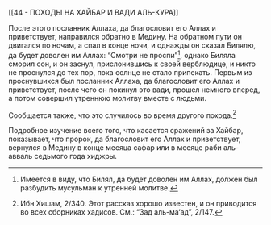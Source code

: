 [[44 - ПОХОДЫ НА ХАЙБАР И ВАДИ АЛЬ-КУРА]]

После этого посланник Аллаха, да благословит его Аллах и приветствует, направился обратно в Медину. На обратном пути он двигался по ночам, а спал в конце ночи, и однажды он сказал Билялю, да будет доволен им Аллах: “Смотри не проспи”[^1], однако Биляла сморил сон, и он заснул, прислонившись к своей верблюдице, и никто не проснулся до тех пор, пока солнце не стало припекать. Первым из проснувшихся был посланник Аллаха, да благословит его Аллах и приветствует, после чего он покинул это вади, прошел немного вперед, а потом совершил утреннюю молитву вместе с людьми.

Сообщается также, что это случилось во время другого похода.[^2]

Подробное изучение всего того, что касается сражений за Хайбар, показывает, что пророк, да благословит его Аллах и приветствует, вернулся в Медину в конце месяца сафар или в месяце раби аль-авваль седьмого года хиджры.

[^1]: Имеется в виду, что Билял, да будет доволен им Аллах, должен был разбудить мусульман к утренней молитве.

[^2]: Ибн Хишам, 2/340. Этот рассказ хорошо известен, и он приводится во всех сборниках хадисов. См.: “Зад аль-ма‘ад”, 2/147.


